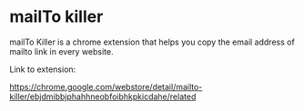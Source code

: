 # mailTo killer
mailTo Killer is a chrome extension that helps you copy the email address of mailto link in every website.

Link to extension:

https://chrome.google.com/webstore/detail/mailto-killer/ebjdmibbjphahhneobfoibhkpkicdahe/related
